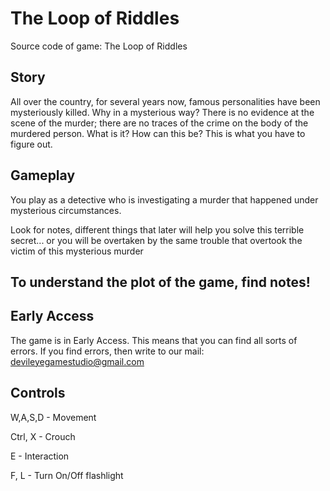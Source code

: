 # The Loop of Riddles
 Source code of game: The Loop of Riddles
## Story
All over the country, for several years now, famous personalities have been mysteriously killed. Why in a mysterious way? There is no evidence at the scene of the murder; there are no traces of the crime on the body of the murdered person. What is it? How can this be? This is what you have to figure out.



## Gameplay
You play as a detective who is investigating a murder that happened under mysterious circumstances.

Look for notes, different things that later will help you solve this terrible secret... or you will be overtaken by the same trouble that overtook the victim of this mysterious murder



## To understand the plot of the game, find notes!


## Early Access
The game is in Early Access. This means that you can find all sorts of errors. If you find errors, then write to our mail: devileyegamestudio@gmail.com

## Controls
W,A,S,D - Movement

Ctrl, X - Crouch

E - Interaction

F, L - Turn On/Off flashlight
